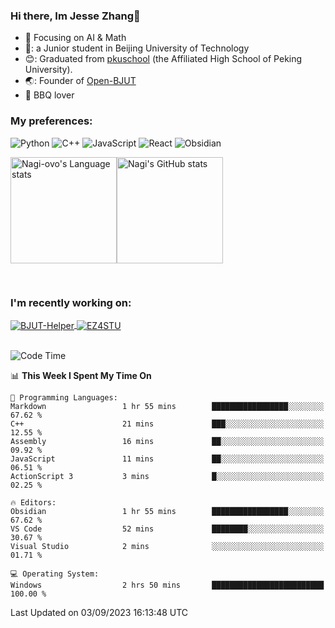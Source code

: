 ### Hi there, Im Jesse Zhang👋
- :orange_book: Focusing on AI & Math 
- 🔬: a Junior student in Beijing University of Technology
- 😊: Graduated from [pkuschool](https://www.pkuschool.edu.cn/) (the Affiliated High School of Peking University).
- 🌏: Founder of [Open-BJUT](https://github.com/Open-BJUT)
- :meat_on_bone: BBQ lover

### My preferences:
![Python](https://img.shields.io/badge/python-3670A0?style=for-the-badge&logo=python&logoColor=ffdd54)
![C++](https://img.shields.io/badge/c++-%2300599C.svg?style=for-the-badge&logo=c%2B%2B&logoColor=white)
![JavaScript](https://img.shields.io/badge/javascript-%23323330.svg?style=for-the-badge&logo=javascript&logoColor=%23F7DF1E)
![React](https://img.shields.io/badge/react-%2320232a.svg?style=for-the-badge&logo=react&logoColor=%2361DAFB)
![Obsidian](https://img.shields.io/badge/Obsidian-%23483699.svg?style=for-the-badge&logo=obsidian&logoColor=white)
 <!-- ![Docker](https://img.shields.io/badge/docker-%230db7ed.svg?style=for-the-badge&logo=docker&logoColor=white) -->


<div style="display:flex; flex-wrap:wrap; height: 200px;">
  <img height="170" src="https://github-readme-stats-git-main-nagi-ovo.vercel.app/api/top-langs/?username=Nagi-ovo&hide=css,scss,html,java,typescript&layout=compact&card_width=345&card_height=400" alt="Nagi-ovo's Language stats">
  <img height="170" src="https://github-readme-stats-git-main-nagi-ovo.vercel.app/api?username=Nagi-ovo&show_icons=true&theme=radical" alt="Nagi's GitHub stats">
</div>

### I'm recently working on:</a>

 <div>
<a href="https://github.com/Open-BJUT/BJUT-Helper">
  <img align="center" src="https://github-readme-stats-git-main-nagi-ovo.vercel.app/api/pin/?username=Nagi-ovo&repo=BJUT-Helper" alt="BJUT-Helper">
</a>
<a href="https://github.com/Nagi-ovo/EZ4STU">
  <img align="center" src="https://github-readme-stats-git-main-nagi-ovo.vercel.app/api/pin/?username=Nagi-ovo&repo=EZ4STU" alt="EZ4STU">
</a>  
</div>

<br />

<!--START_SECTION:waka-->
![Code Time](http://img.shields.io/badge/Code%20Time-169%20hrs%2029%20mins-blue)

📊 **This Week I Spent My Time On** 

```text
💬 Programming Languages: 
Markdown                 1 hr 55 mins        █████████████████░░░░░░░░   67.62 % 
C++                      21 mins             ███░░░░░░░░░░░░░░░░░░░░░░   12.55 % 
Assembly                 16 mins             ██░░░░░░░░░░░░░░░░░░░░░░░   09.92 % 
JavaScript               11 mins             ██░░░░░░░░░░░░░░░░░░░░░░░   06.51 % 
ActionScript 3           3 mins              █░░░░░░░░░░░░░░░░░░░░░░░░   02.25 % 

🔥 Editors: 
Obsidian                 1 hr 55 mins        █████████████████░░░░░░░░   67.62 % 
VS Code                  52 mins             ████████░░░░░░░░░░░░░░░░░   30.67 % 
Visual Studio            2 mins              ░░░░░░░░░░░░░░░░░░░░░░░░░   01.71 % 

💻 Operating System: 
Windows                  2 hrs 50 mins       █████████████████████████   100.00 % 
```


 Last Updated on 03/09/2023 16:13:48 UTC
<!--END_SECTION:waka-->




